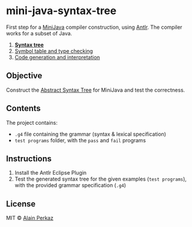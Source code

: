 # mini-java-syntax-tree
First step for a [MiniJava](http://alumni.cs.ucr.edu/~weesan/cs152/MiniJava.html) compiler construction, using [Antlr](http://www.antlr.org/).
The compiler works for a subset of Java.

1. **[Syntax tree](https://github.com/aperkaz/mini-java-syntax-tree)**
2. [Symbol table and type checking](https://github.com/aperkaz/mini-java-symbol-table)
3. [Code generation and interpretation](https://github.com/aperkaz/mini-java-code-generation-interpretation)


 ## Objective
 Construct the [Abstract Syntax Tree](https://en.wikipedia.org/wiki/Abstract_syntax_tree) for MiniJava and test the correctness.

 ## Contents
 The project contains:
 -  `.g4` file containing the grammar (syntax & lexical specification)
 -  `test programs` folder, with the `pass` and `fail` programs

 ## Instructions
 1. Install the Antlr Eclipse Plugin
 2. Test the generated syntax tree for the given examples (`test programs`), with the provided grammar specification (`.g4`)

## License
MIT © [Alain Perkaz](https://aperkaz.github.io)
